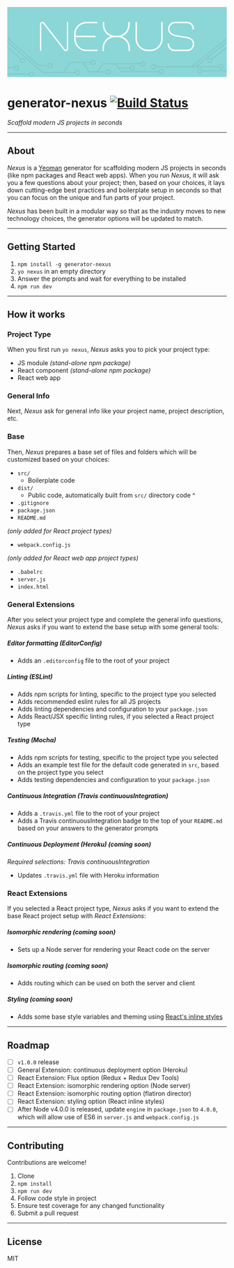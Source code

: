 ![Nexus Logo](logo.png)

# generator-nexus [![Build Status](https://travis-ci.org/trevordmiller/generator-nexus.svg?branch=master)](https://travis-ci.org/trevordmiller/generator-nexus)

_Scaffold modern JS projects in seconds_

---

## About

_Nexus_ is a [Yeoman](http://yeoman.io) generator for scaffolding modern JS projects in seconds (like npm packages and React web apps). When you run _Nexus_, it will ask you a few questions about your project; then, based on your choices, it lays down cutting-edge best practices and boilerplate setup in seconds so that you can focus on the unique and fun parts of your project.

_Nexus_ has been built in a modular way so that as the industry moves to new technology choices, the generator options will be updated to match.

---

## Getting Started

1. `npm install -g generator-nexus`
1. `yo nexus` in an empty directory
1. Answer the prompts and wait for everything to be installed
1. `npm run dev`

---

## How it works

### Project Type

When you first run `yo nexus`, _Nexus_ asks you to pick your project type:

- JS module _(stand-alone npm package)_
- React component _(stand-alone npm package)_
- React web app

### General Info

Next, _Nexus_ ask for general info like your project name, project description, etc.

### Base

Then, _Nexus_ prepares a base set of files and folders which will be customized based on your choices:

- `src/`
  - Boilerplate code
- `dist/`
  - Public code, automatically built from `src/` directory code ^
- `.gitignore`
- `package.json`
- `README.md`

_(only added for React project types)_

- `webpack.config.js`

_(only added for React web app project types)_

- `.babelrc`
- `server.js`
- `index.html`

### General Extensions

After you select your project type and complete the general info questions, _Nexus_ asks if you want to extend the base setup with some general tools:

##### Editor formatting (EditorConfig)

- Adds an `.editorconfig` file to the root of your project

##### Linting (ESLint)

- Adds npm scripts for linting, specific to the project type you selected
- Adds recommended eslint rules for all JS projects
- Adds linting dependencies and configuration to your `package.json`
- Adds React/JSX specific linting rules, if you selected a React project type

##### Testing (Mocha)

- Adds npm scripts for testing, specific to the project type you selected
- Adds an example test file for the default code generated in `src`, based on the project type you select
- Adds testing dependencies and configuration to your `package.json`

##### Continuous Integration (Travis continuousIntegration)

- Adds a `.travis.yml` file to the root of your project
- Adds a Travis continuousIntegration badge to the top of your `README.md` based on your answers to the generator prompts

##### Continuous Deployment (Heroku) _(coming soon)_

_Required selections: Travis continuousIntegration_

- Updates `.travis.yml` file with Heroku information

### React Extensions

If you selected a React project type, _Nexus_ asks if you want to extend the base React project setup with _React Extensions_:

##### Isomorphic rendering _(coming soon)_

- Sets up a Node server for rendering your React code on the server

##### Isomorphic routing _(coming soon)_

- Adds routing which can be used on both the server and client

##### Styling _(coming soon)_

- Adds some base style variables and theming using [React's inline styles](https://facebook.github.io/react/tips/inline-styles.html)

---

## Roadmap

- [ ] `v1.0.0` release
- [ ] General Extension: continuous deployment option (Heroku)
- [ ] React Extension: Flux option (Redux + Redux Dev Tools)
- [ ] React Extension: isomorphic rendering option (Node server)
- [ ] React Extension: isomorphic routing option (flatiron director)
- [ ] React Extension: styling option (React inline styles)
- [ ] After Node v4.0.0 is released, update `engine` in `package.json` to `4.0.0`, which will allow use of ES6 in `server.js` and `webpack.config.js`

---

## Contributing

Contributions are welcome!

1. Clone
1. `npm install`
1. `npm run dev`
1. Follow code style in project
1. Ensure test coverage for any changed functionality
1. Submit a pull request

---

## License

MIT
